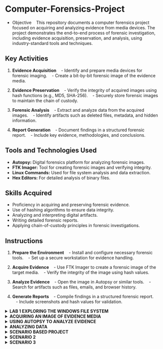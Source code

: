 
# Computer-Forensics-Project

- Objective
  
This repository documents a computer forensics project focused on acquiring and analyzing evidence from media devices. The project demonstrates the end-to-end process of forensic investigation, including evidence acquisition, preservation, and analysis, using industry-standard tools and techniques.


## Key Activities
1. **Evidence Acquisition**
   - Identify and prepare media devices for forensic imaging.
   - Create a bit-by-bit forensic image of the evidence media.

2. **Evidence Preservation**
   - Verify the integrity of acquired images using hash functions (e.g., MD5, SHA-256).
   - Securely store forensic images to maintain the chain of custody.

3. **Forensic Analysis**
   - Extract and analyze data from the acquired images.
   - Identify artifacts such as deleted files, metadata, and hidden information.

4. **Report Generation**
   - Document findings in a structured forensic report.
   - Include key evidence, methodologies, and conclusions.

## Tools and Technologies Used
- **Autopsy:** Digital forensics platform for analyzing forensic images.
- **FTK Imager:** Tool for creating forensic images and verifying integrity.
- **Linux Commands:** Used for file system analysis and data extraction.
- **Hex Editors:** For detailed analysis of binary files.

## Skills Acquired
- Proficiency in acquiring and preserving forensic evidence.
- Use of hashing algorithms to ensure data integrity.
- Analyzing and interpreting digital artifacts.
- Writing detailed forensic reports.
- Applying chain-of-custody principles in forensic investigations.


## Instructions
1. **Prepare the Environment**
   - Install and configure necessary forensic tools.
   - Set up a secure workstation for evidence handling.

2. **Acquire Evidence**
   - Use FTK Imager to create a forensic image of the target media.
   - Verify the integrity of the image using hash values.

3. **Analyze Evidence**
   - Open the image in Autopsy or similar tools.
   - Search for artifacts such as files, emails, and browser history.

4. **Generate Reports**
   - Compile findings in a structured forensic report.
   - Include screenshots and hash values for validation.


<details>
<summary><b>LAB 1 EXPLORING THE WINDOWS FILE SYSTEM</b></summary>

  ### INTRODUCTION

  The Windows New Technology File System (NTFS) file system is commonly used to 
organize and handle functions such as read, write and search on most Windows 
Operating Systems, starting with Windows NT. In this lab, we will explore the NTFS 
system and how to interpret the Master File Table or MFT. 

### OBJECTIVE 
In this lab, I will be conducting forensic practices using various tools. I will be 
performing the following tasks: 
1. Getting Familiar with MFT File Viewer 
2. Identifying Attributes with MFT File Viewer

   1. Getting familiar with MFT File Viewer using the CAINE VM for forensics;
  
   a. Open a new terminal by clicking on the MATE Terminal icon located on the 
  bottom panel and navigate /usr/local/bin directory by typing the command cd /usr/local/bin followed 
  by pressing Enter.
![image](https://github.com/user-attachments/assets/4d1f59af-f085-44e2-8457-90580e964614)

b. Launch the MFT File Viewer application by entering the command below.  
MFTView.py /home/caine/Desktop/Windows\ MFT/MFT

![image](https://github.com/user-attachments/assets/4885c5b8-4c96-4795-934e-4b1b991bac5e)
A new MFT File Viewer screen will appear. 

C. Expand the MFT file by clicking on the arrow next to the folder icon in the left 
pane.  

![image](https://github.com/user-attachments/assets/169fc715-9e98-4900-a616-4a2e12230948)

D. In the left pane, click on the $MFT file to explore the metadata and Once $MFT is selected, click on the Metadata tab in the middle pane.

![image](https://github.com/user-attachments/assets/cac803ec-f900-4e83-a93d-9456fe05827a)

E.  On the Metadata tab, this is the first record or “Record 0” for the file system. 
Found within the MFT record are various attributes. Click on the Attributes tab.

![image](https://github.com/user-attachments/assets/7e616ccc-b206-48b3-9592-510371596f8e)

In each Record, there are attributes. The first attribute type 0x10 is called 
$Standard Information. Its type is 16 which is the decimal equivalent to hex 
value of 0x10. Its respective size is 96 bytes and the file is Resident (True) in the 
MFT. Resident means its size is less than 512 bytes, so it can reside in the MFT 
and does not have to be outside of the MFT located on the disk.

F. Click on the Hex Dump tab to view the hex values.
![image](https://github.com/user-attachments/assets/e781f3e0-e680-4618-a28f-a5dc024c0ec0)
. Notice that the MFT header fields all start with File 0 at offset 0x00.

G. Note that the size of the MFT record located at offset 0x1c to 0x1f is the default 
size of 0x400 or 262144 bytes. 
![image](https://github.com/user-attachments/assets/33143219-06bd-4778-babf-bd3e74b23342)

H. Locate the length of the header at offset 0x14 and is 0x38 or 56 bytes.
![image](https://github.com/user-attachments/assets/32178233-5ac0-44ae-83ec-06e53b91b24e)


<summary><b>Identifying Attributes with MFT File Viewer</b><summary></summary>

1. While on the Hex Dump tab, locate where the Standard Information attribute 
0x10 starts on offset 0x38.
![image](https://github.com/user-attachments/assets/453c72a6-b30d-40e3-9a3e-3df27852737f)

2. The size of the Standard Information attribute is at offset 0x04 and 0x05 from 
the beginning of the attribute. Its size is 0x60 or 96 bytes.
![image](https://github.com/user-attachments/assets/a60ba025-f2db-4279-bbd1-3df95977cafe)

3. Identify the creation date and time at 0x18 to 0x1F. When decoded, it can be 
concluded that this is stored in a Windows 64 bit hex format – Little Endian.
![image](https://github.com/user-attachments/assets/a5159f24-fdb5-42a6-9469-bda727d71e5e)

4. The last modified date and time for the file is next. Notice that the value is the 
same as the previous creation date and time.
![image](https://github.com/user-attachments/assets/ff774821-2b0f-40cc-9d44-3ec47c572888)

5. Next is the last access date and time. Notice the same value again.
![image](https://github.com/user-attachments/assets/b5f6bc14-59b8-45e2-9042-2ff3f7cbb1e9)

6. The next line of hex is the record access date and time. Notice the dates are the 
same.
![image](https://github.com/user-attachments/assets/44e0d3ca-6dc7-4a31-b65e-e444e5ea8999)

7. Navigate to the Metadata tab and compare the values to the actual values. The 
hex values should match. 
![image](https://github.com/user-attachments/assets/f532495b-1a77-49de-9c7a-cafe7e17723c)

8. Click on the Attributes tab and Identify the next attribute, 0x30 $Filename Information. Its type is 48, which is 
decimal for 0x30. Its respective size is 104 bytes and its resident. 
![image](https://github.com/user-attachments/assets/ead8a582-a38e-47b7-9c3b-63e8d799e16c)

9. Click on the Hex Dump tab, At offset 0x98, the attribute 0x30 can be located
![image](https://github.com/user-attachments/assets/d119a593-ed5e-43f4-9bd9-df0dd8dceb2b)

10.  Identify the size by locating bytes 0x04 and 0x05 from the 0x30. Notice the size is 
68 bytes in hex, which is 104 bytes in decimal. It is also a resident record.
![image](https://github.com/user-attachments/assets/f8c421bc-a72d-49f2-ac6b-edfabd7d29d1)

11. Click on the Attributes tab and identify the 0x80 attribute
![image](https://github.com/user-attachments/assets/a152706d-dc94-443b-911f-fe9dd27f9566)
Notice the attribute is the $Data attribute, which is type 0x80 or 128. Its size is 
72 bytes and its non-resident.

12. Click on the Hex Dump tab to analyze the $Data attribute more closely. Identify offset 0x100 to locate attribute 0x80. Move to bytes 0x04 and 0x05 from 
there to find the size. 
![image](https://github.com/user-attachments/assets/194b6484-2a08-4510-baec-f8c31d0c875a)
    
13. Notice that it is 48 in hex or 72 bytes in decimal. Move three more bytes to find 
the non-resident flag set
![image](https://github.com/user-attachments/assets/7f3cef2e-e470-44eb-995a-f4a6031b72b7)

14. Notice that the end of the MFT record is at offset 0x200
 ![image](https://github.com/user-attachments/assets/64f3157a-f3ca-4fde-8b32-cc7d18257d92)
   
15. Click on the Attributes tab and Compare the values found from the Hex Dump tab to the Attributes tab.
![image](https://github.com/user-attachments/assets/1179f7a4-53db-4569-af93-f69b8e6fc6dd)

16 Click on the Hex Dump tab. The last record is $Bitmap and its type 0xb0 is 176 
bytes in decimal. Its size is 80 in hex and is non-resident.
  ![image](https://github.com/user-attachments/assets/6724de88-8e5f-4c70-80be-6ff08ba60054)

17. Each record’s respective metadata can have multiple attributes and the same 
techniques that were applied in this lab can be used for each NTFS System file. 
As an example, click on the $Bitmap file in the left pane. Navigate to the Attributes tab while having the $Bitmap file selected. Notice the resident and non-resident data is shown for each attribute when 
looking through the different Records. 
![image](https://github.com/user-attachments/assets/e239eab0-e020-4503-aa6d-496e9f2f16ea)

If the Hex Dump data cannot be seen underneath Resident, expand the window 
size so that the window takes up the entire screen. Once this is done, the Hex 
Dump data will appear. 
</details>



<details>
  <summary><b>ACQUIRING AN IMAGE OF EVIDENCE MEDIA</b></summary>
  <b>OBJECTIVE</b>

  The objective of this lab is to acquire a forensic image of evidence media while strictly adhering to the first rule of digital forensics: preserving the integrity of the original evidence. After securing and retrieving the evidence, the lab will demonstrate the process of creating an exact, bit-for-bit copy (image) of the original data using appropriate forensic tools. The exercise will emphasize the importance of conducting analysis solely on the acquired copy to avoid altering the original data. Furthermore, the lab will explore the use of write-blocking devices, particularly in the context of FAT and NTFS file systems, and how they are crucial when using Windows-based acquisition tools. The goal is to ensure that the original evidence remains unmodified, guaranteeing the accuracy and validity of any subsequent forensic analysis.



<b>Task 1 - Using Autopsy to Acquire a Drive Image</b>

Autopsy is a powerful forensic analysis tool that allows you to acquire and examine data from various file systems. It supports file systems such as Microsoft FAT and NTFS, as well as Linux Ext2, Ext3, and Ext4, and other UNIX file systems. Autopsy can be used on Windows XP or older operating systems to perform thorough investigations and data analysis.

<b>STEPS</b>
We will be doing this lab on a provisioned Windows 10 OS on MidTap.

1. Open the <b>File Explorer</b> icon on the task bar, the navigate to the C:\work location
   This folder will serve as the storage location for data and other files generated by Autopsy while acquiring and analyzing evidence.

![image](https://github.com/user-attachments/assets/cdec71c7-be21-42a2-80ff-308ae6b5601c)

The following steps will demonstrate how to acquire an image of the drive labeled E, named USB. Please note that this is not an actual USB drive, but a fixed drive on the computer.

The process of acquiring an image can be applied to other types of media as well, including fixed disk drives and portable storage devices like USB flash drives.

2. Right-click Autopsy 4.6.0 on desktop, then click Run as administrator on the menu. Click Yes in the UAC if necessary.
![image](https://github.com/user-attachments/assets/1104f0b8-da79-48a1-bb46-56394b84db5b)


3. In the Autopsy welcome window, click New Case.
![image](https://github.com/user-attachments/assets/2fa41a1c-9186-4669-b14a-ceb7028471c2)

4. In the New Case Information box, type Proj01 in the Case Name box and set the Base Directory to Work. Click Next.
![image](https://github.com/user-attachments/assets/d7249f82-8d64-4550-8f95-d63f42b0904f)

5. In the Optional Information box, click Finish.
![image](https://github.com/user-attachments/assets/24d899fa-bb8e-4d8e-ad56-92c9d18665ee)

6. In the Add Data Source dialog box, click Local Disk, and click Next.
![image](https://github.com/user-attachments/assets/a32b32f8-1f39-4fc6-a6bf-a6cbda15f449)

7. In the Select Data Source box, select the disk USB (E:), then click Next.
  ![image](https://github.com/user-attachments/assets/e0dde5a6-c958-4cbf-984d-f09b225c1fca)

8. Click Next in the Configure Ingest Modules window.

9. Once the drive is finished being analyzed, click Finish
![image](https://github.com/user-attachments/assets/459bc727-2fd2-44f2-ba73-3f9392fcfd3a)


10. Click Case, select Exit from the menu to exit Autopsy.
![image](https://github.com/user-attachments/assets/99bef6cc-012c-4e1a-b7c1-c0d4013aa36d)


THIS EXERCISE COMPLETES MY FIRST FORENSICS DATA ACQUISITION.
</details>


<details>

<summary><b>USING AUTOPSY TO ANALYZE EVIDENCE</b></summary>

In the following steps, I will analyze George Montgomery’s drive. The first task is loading the acquired image into Autopsy by following these steps:

1. Start Autopsy as an Admin
 ![image](https://github.com/user-attachments/assets/72b1d5aa-d69e-4bb5-902f-60538de175a1)
 
2. Create a new Case by clicking on New case

3.  In the Case Information dialog box, in the Case Name text box, type:  InChp01.  The name is solely for this lab.   However, you can use the name of the case you will be working on.
 ![image](https://github.com/user-attachments/assets/8d721922-47eb-4324-8ae1-8e9e986d63b0)
Set the Base Directory to your Work directory. Click Next.

4. Click Finish in the Optional Information dialog box.
![image](https://github.com/user-attachments/assets/a44ed6af-5a85-4612-bb2a-e47465892675)

4. In the Add Data Source box, click Disk Image or VM File and click Next.
![image](https://github.com/user-attachments/assets/51df3b45-56e9-4ffa-b14d-7c4a838f4e1d)


5. Leave Autopsy open and open File Explorer. Navigate to the folder C:\Work > Data files > Ch01 containing the image. Right click Ch01Inchp01.exe, point to 7-zip, then click Extract Here to extract the contents. Close File Explorer.
![image](https://github.com/user-attachments/assets/fb8975b0-56dc-4cf4-b38f-e815e786e852)

6. Back in Autopsy, click Browse then navigate to C:\Work > Data files > Ch01 and click InChp01.dd, then click Open. Click Next.
![image](https://github.com/user-attachments/assets/5879fe8e-3796-4fed-b95c-8e5c03137745)

7. Click Next in the Configure Ingest Modules dialog box. Once the data source has been added, click Finish.
![image](https://github.com/user-attachments/assets/4ae07ee4-a82f-4ed1-98cf-4f0f75c1a642)

8. Click to expand Data Sources > Inchp01.dd in the left navigation pane. The Inchp01.dd file is then loaded in the main window.
![image](https://github.com/user-attachments/assets/07c8943a-5fd7-41a0-bb8e-2ebb69a7d04f)

9. In the right pane (the work area), click the confirmation.txt file to view its contents in the data area
![image](https://github.com/user-attachments/assets/1120f711-86bc-43e1-be98-3a802a0e7c32)

In the data area, you see the contents of the confirmation.txt file. Continue to navigate through the work and data areas and inspect the contents of the recovered evidence.
</details>


<details>
<summary><b>ANALYZING DATA</b></summary>

The next step involves analyzing the data and searching for information relevant to the complaint. This can be time-consuming, even if you know what to look for. To locate evidentiary artifacts, forensic analysts search for specific data values, which can include unique words, nonprintable characters (e.g., hexadecimal codes), or special printable characters like copyright (©) or registered trademark (®) symbols. Forensic tools, like Autopsy, allow you to search for these "keywords," which may consist of character strings or hexadecimal values (e.g., A9 for copyright). For this case, you will follow the steps to search for any reference to the name "George."

1. In the Autopsy window, Expand Data Sources > Inchp01.dd. Click Keyword Search in the upper-right hand corner. In the Search text box, type: password and click Search
   ![image](https://github.com/user-attachments/assets/83e7de34-f921-49d8-afd5-2cc8954fba9f)

2. When the search is finished, Autopsy displays the results in the search results pane in the work area. Note the tab labeled, Keyword search 1- password.
For each search you do in a case, Autopsy adds a new tab to help catalog your searches.
![image](https://github.com/user-attachments/assets/0c8ed4b4-ff8e-48ac-ae60-11bde085682a)

3. Click confirmation.txt.
Notice that confirmation.txt file is found to contain the string ‘password.’
![image](https://github.com/user-attachments/assets/14947637-43a4-456d-8902-cb9a13059b26)

4. Click to expand Results > Keyword Hits > Single Literal Keyword Search and note there are 2 instances of the keyword ‘password’.
![image](https://github.com/user-attachments/assets/3916bf30-13f1-4f3f-9117-980e4eaa72c5)


<b>GENERATING A REPORT</b>
Creating reports is an essential part of any digital forensics investigation. Using Autopsy, you can create reports in various formats. For this task, we will generate an HTML report

<b>STEPS</b>

1. Click Generate Report button at the top and Click the type of report you would like to generate under Report Modules - in this case choose HTML Report and click Next.
   ![image](https://github.com/user-attachments/assets/0260df69-6cf5-4a90-8f21-6dd39e6a92ee)

2. Leave All Results selected and then click Finish.
![image](https://github.com/user-attachments/assets/4fc3218d-b98d-462b-9142-e94c352f4431)

3. In the Report Generation Process dialog box, click Close.
   ![image](https://github.com/user-attachments/assets/86fc6b10-004e-458a-ba7c-06af566c94dc)

4. Click Reports in the navigation pane on the left and your report will appear in the right pane on the Listing tab
   ![image](https://github.com/user-attachments/assets/73e4fee3-5cfa-4025-87c6-c56374a66eef)

5. Double-click on the report, then choose to open it with your favorite browser to view the report.Double-click on the report, then choose to open it with your favorite browser to view the report.
![image](https://github.com/user-attachments/assets/50544a53-3d31-4f41-88ca-e9d17cb585d1)

</details>

<details>
<summary><b>SCENARIO BASED PROJECT</b></summary>

<b>SCENARIO</b>

The case in this project involves a suspicious death. Joshua Zarkan found his girlfriend’s dead body in her apartment and reported it. The first responding law enforcement officer seized a USB drive. A crime scene evidence technician skilled in data acquisition made an image of the USB drive with Autopsy and named it daylightTest.eve. Following the acquisition, the technician transported and secured the USB drive and placed it in a secure evidence locker at the police station. You have received the image file from the detective assigned to this case. He directs you to examine it and identify any evidentiary artifacts that might relate to this case.


1. First, let's run the Autopsy app as an Admin and create a new case. Enter C1Prj01 as the case name, make C:\Work\Data files\Ch01\ the Base Directory and then click Next. Click Finish
   ![image](https://github.com/user-attachments/assets/c12e3b0d-2c17-442e-9fb9-4b1f728fa4d4)


2. To add an image file, click Disk Image or VM File, then click Next.
   ![image](https://github.com/user-attachments/assets/9fb98885-9c37-428f-84ae-d72cb8843943)

3. Navigate to C:\Program Files (x86)\Technology Pathways\ProDiscover\Sample Images, click All Files, then click daylightTest.eve and then click Open.
![image](https://github.com/user-attachments/assets/f7750ede-4623-490d-b82d-0758371a47db)

4. Click Next in the Configure Ingest Modules, then click Finish.
   ![image](https://github.com/user-attachments/assets/43ade6b8-c0fc-4c91-9b76-3f6004b67241)

 5. Click to expand Views > File Types > By Extension > Documents > Plain Text (2), in the Listing area, notice the files that are listed  
   ![image](https://github.com/user-attachments/assets/557ef144-673e-42b0-b069-4fb2082fe599)

6. Right-click any file and click View in New Window. View the file, and then exit the program.
![image](https://github.com/user-attachments/assets/3bc662fd-a17f-4478-92ac-428a686fca7c)

7. If you decide to export a file, right-click the file and click Extract File(s). (Note: Creating a separate folder for exports is a good idea to keep your files organized.)
In the Save As dialog box that opens, navigate to the location where you want to save the file, and then click Save.

<b>FINAL REPORT</b>
Upon examining the acquired image of the USB drive (daylightTest.eve), two plain text files were identified: winter.txt and summer.txt. The content of winter.txt includes the text "2 pm," while summer.txt contains the text "3 pm." These times may hold significance in relation to the case, possibly indicating key moments that could be relevant to the timeline of events surrounding the suspicious death. The presence of these files and their specific references to times could potentially correlate with statements or evidence already collected, and further analysis may be necessary to determine their connection to the incident. As such, these files will be further investigated to understand their context and potential relevance to the ongoing investigation.
</details>



<details>
  <summary><b>SCENARIO 2</summary>


In this project, you work for a large corporation’s IT security company. Your duties include conducting internal computing investigations and forensics examinations on company computing systems. A paralegal from the Law Department, Ms. Jones, asks you to examine a USB drive belonging to an employee who left the company and now works for a competitor. The Law Department is concerned that the former employee might possess sensitive company data. Ms. Jones wants to know whether the USB drive contains anything significant.

In addition, she informs you that the former employee might have had access to confidential documents because a co-worker saw him accessing his manager’s computer on his last day of work. These confidential documents consist of 24 files with the text “fragment.” She wants you to locate any occurrences of these files on the USB drive’s bit-stream image.

<b>SSTEPS</b>

1. Start Autopsy. In the Welcome dialog box, click New Case, then enter the case name C1Prj02, and make C:\Work\Data files\Ch01\ the Base Directory and then click Next. Click Finish.
![image](https://github.com/user-attachments/assets/f10cd10f-a6e9-4fbc-98fe-566059ffdb3d)

2. Click Disk Image or VM File, then click Next.
Navigate to C:\Work\Data files\Ch01\, click All Files, then click FATSearchTestImage.eve, and then click Open.
![image](https://github.com/user-attachments/assets/9b1dcb3c-d5a8-4076-82e5-4070ba8907ec)

3. Click Next in the Configure Ingest Modules window, then click Finish.
Click to expand to expand the image file.
![image](https://github.com/user-attachments/assets/37ccdfbf-d658-49e7-b7ea-b7f312ff1aff)

4. To search for the keyword “fragment,” click the Keyword Search toolbar button to open the Search dialog box.
Type fragment in the list box for search keywords, click the Substring Match option button, then click Search.

![image](https://github.com/user-attachments/assets/f9d13f36-9c48-4c2f-ae65-48149b3df57e)

<b>FINAL REPORT</b>
Upon examining the bit-stream image of the USB drive, two files, file4.dat and file6.dat, were discovered. These files are of particular interest in light of the concern regarding the former employee's potential possession of sensitive company data. To address the Law Department's request, the next step would be to determine if these files contain any references or fragments related to the 24 confidential documents, which are known to include the text "fragment." These files will be further analyzed to ascertain their relevance to the ongoing investigation and whether they might hold any significant data related to the company’s sensitive information.
</details>

<details>
<summary><b>SCENARIO 3</b></summary>

  <b>SCENARIO</b>

  Ms. Jones notifies you that the former employee has used an additional drive. She asks you to examine this new drive to determine whether it contains an account number the employee might have had access to. The keyword 1cro belongs to the senior vice president and is used to access the company's banking service over the Internet.

<b>STEPS</b>

1. Start Autopsy.
In the Welcome dialog box, click New Case, then enter the case name C1Prj03, and make C:\Work\Data files\Ch01\ the Base Directory and then click Next. Click Finish.
![image](https://github.com/user-attachments/assets/8c3a88c5-75ff-4618-b13f-3c2034a3b387)

2. To add the evidence, click Disk Image or VM File, then click Next.
Navigate to C:\Work\Data files\Ch01\, click All Files, then click FATSearchTestImage.eve, and click Open.
![image](https://github.com/user-attachments/assets/fb343be0-8fe7-4cf1-8aa8-47489fbfc55a)

3. On the Select Data Source window, click Next.

4. Click Next in the Configure Ingest Modules window, then click Finish.
 Click Data Sources to expand the image file and select FatSearchTestImage.eve.
![image](https://github.com/user-attachments/assets/3b853fe1-9110-4618-bb7c-d92974708d06)

5. so you're still looking for occurrences of the word "fragment." Open the Search dialog box, and repeat Steps 5 through 7 of Hands-On Project 1-2 for this drive image. When you view the search results, right-click to select any files of interest, select Add File Tag, click Notable Item (Notable) from the Tag drop-down menu, add a comment, and click OK.
![image](https://github.com/user-attachments/assets/eeb7bac7-dca0-4179-9c9d-b8d0fece2398)

 6. Next, search for the keyword 1cro Ms. Jones gave you. Click the Keyword Search toolbar button. Type 1cro as the search keyword. Click Search.
Remember to select any files of interest and enter notes in the Add Comment dialog box.  
![image](https://github.com/user-attachments/assets/af803a93-aef9-4ce2-9f04-837bf34c5421)

7.When you're finished, click the Tools menu and select Generate Report. Next, click Next in the Generate Report dialog box to accept the HTML report's default. Then click Next on the Select which data source(s) to include window and click Finish.
![image](https://github.com/user-attachments/assets/a7607118-17f3-4e15-926f-4a17a5c89b7e)
![image](https://github.com/user-attachments/assets/b04db9df-0238-45fc-8c66-dd4abe167f99)


8. Click the HTML Report to open the report in your favorite browser. Write a short memo to summarize what you found. Save the project and exit Autopsy.
Close Autopsy.
![image](https://github.com/user-attachments/assets/982b1eb4-c3c6-4661-b5fb-d74c0a534222)


  
</details>
